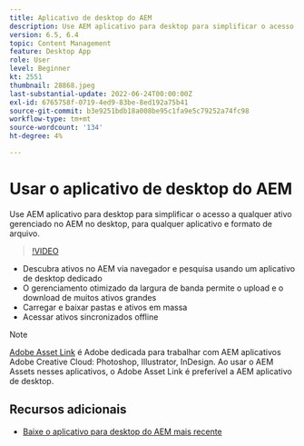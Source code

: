 ```yaml
---
title: Aplicativo de desktop do AEM
description: Use AEM aplicativo para desktop para simplificar o acesso a qualquer ativo gerenciado no AEM no desktop, para qualquer aplicativo e formato de arquivo.
version: 6.5, 6.4
topic: Content Management
feature: Desktop App
role: User
level: Beginner
kt: 2551
thumbnail: 28868.jpeg
last-substantial-update: 2022-06-24T00:00:00Z
exl-id: 6765758f-0719-4ed9-83be-8ed192a75b41
source-git-commit: b3e9251bdb18a008be95c1fa9e5c79252a74fc98
workflow-type: tm+mt
source-wordcount: '134'
ht-degree: 4%

---
```


# Usar o aplicativo de desktop do AEM

Use AEM aplicativo para desktop para simplificar o acesso a qualquer ativo gerenciado no AEM no desktop, para qualquer aplicativo e formato de arquivo.

>[!VIDEO](https://video.tv.adobe.com/v/28868?quality=12&learn=on)

+ Descubra ativos no AEM via navegador e pesquisa usando um aplicativo de desktop dedicado
+ O gerenciamento otimizado da largura de banda permite o upload e o download de muitos ativos grandes
+ Carregar e baixar pastas e ativos em massa
+ Acessar ativos sincronizados offline

>[!NOTE]
>
> [Adobe Asset Link](./adobe-asset-link.md) é Adobe dedicada para trabalhar com AEM aplicativos Adobe Creative Cloud: Photoshop, Illustrator, InDesign. Ao usar o AEM Assets nesses aplicativos, o Adobe Asset Link é preferível a AEM aplicativo de desktop.

## Recursos adicionais

+ [Baixe o aplicativo para desktop do AEM mais recente](https://experienceleague.adobe.com/docs/experience-manager-desktop-app/using/release-notes.html)
